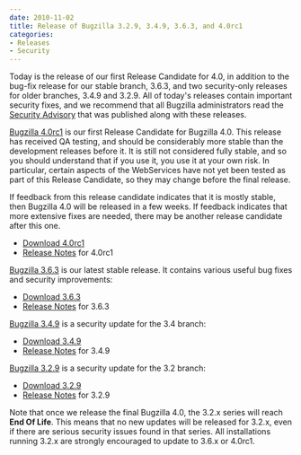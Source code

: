 ```yaml
---
date: 2010-11-02
title: Release of Bugzilla 3.2.9, 3.4.9, 3.6.3, and 4.0rc1
categories:
- Releases
- Security
---
```


Today is the release of our first Release Candidate for 4.0, in addition to the bug-fix release for our stable branch, 3.6.3, and two security-only releases for older branches, 3.4.9 and 3.2.9. All of today's releases contain important security fixes, and we recommend that all Bugzilla administrators read the [Security Advisory](/security/3.2.8/) that was published along with these releases.

[Bugzilla 4.0rc1](/releases/4.0/) is our first Release Candidate for Bugzilla 4.0\. This release has received QA testing, and should be considerably more stable than the development releases before it. It is still not considered fully stable, and so you should understand that if you use it, you use it at your own risk. In particular, certain aspects of the WebServices have not yet been tested as part of this Release Candidate, so they may change before the final release.

If feedback from this release candidate indicates that it is mostly stable, then Bugzilla 4.0 will be released in a few weeks. If feedback indicates that more extensive fixes are needed, there may be another release candidate after this one.

*   [Download 4.0rc1](/download/#v40)
*   [Release Notes](/releases/4.0/) for 4.0rc1

[Bugzilla 3.6.3](/releases/3.6.3/) is our latest stable release. It contains various useful bug fixes and security improvements:

*   [Download 3.6.3](/download/#v36)
*   [Release Notes](/releases/3.6.3/) for 3.6.3

[Bugzilla 3.4.9](/releases/3.4.9/) is a security update for the 3.4 branch:

*   [Download 3.4.9](/download/#v34)
*   [Release Notes](/releases/3.4.9/) for 3.4.9

[Bugzilla 3.2.9](/releases/3.2.9/) is a security update for the 3.2 branch:

*   [Download 3.2.9](/download/#v32)
*   [Release Notes](/releases/3.2.9/) for 3.2.9

Note that once we release the final Bugzilla 4.0, the 3.2.x series will reach **End Of Life**. This means that no new updates will be released for 3.2.x, even if there are serious security issues found in that series. All installations running 3.2.x are strongly encouraged to update to 3.6.x or 4.0rc1.

